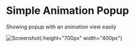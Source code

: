 # Simple Animation Popup
Showing popup with an animation view easily

![Screenshot](https://i.imgur.com/pxqtJcc.png){:height="700px" width="400px"}


